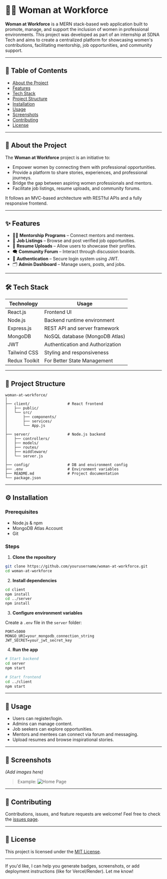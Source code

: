 
# 👩‍💼 Woman at Workforce

**Woman at Workforce** is a MERN stack-based web application built to promote, manage, and support the inclusion of women in professional environments. This project was developed as part of an internship at SDNA Tech and aims to create a centralized platform for showcasing women's contributions, facilitating mentorship, job opportunities, and community support.

---

## 📌 Table of Contents

* [About the Project](#-about-the-project)
* [Features](#features)
* [Tech Stack](#tech-stack)
* [Project Structure](#project-structure)
* [Installation](#installation)
* [Usage](#usage)
* [Screenshots](#screenshots)
* [Contributing](#contributing)
* [License](#license)

---

## 📖 About the Project

The **Woman at Workforce** project is an initiative to:

* Empower women by connecting them with professional opportunities.
* Provide a platform to share stories, experiences, and professional journeys.
* Bridge the gap between aspiring women professionals and mentors.
* Facilitate job listings, resume uploads, and community forums.

It follows an MVC-based architecture with RESTful APIs and a fully responsive frontend.

---

## ✨ Features

* 👩‍🏫 **Mentorship Programs** – Connect mentors and mentees.
* 💼 **Job Listings** – Browse and post verified job opportunities.
* 📄 **Resume Uploads** – Allow users to showcase their profiles.
* 🗨️ **Community Forum** – Interact through discussion boards.
* 🔐 **Authentication** – Secure login system using JWT.
* 🗂️ **Admin Dashboard** – Manage users, posts, and jobs.

---

## 🛠️ Tech Stack

| Technology   | Usage                                |
| ------------ | ------------------------------------ |
| React.js     | Frontend UI                          |
| Node.js      | Backend runtime environment          |
| Express.js   | REST API and server framework        |
| MongoDB      | NoSQL database (MongoDB Atlas)       |
| JWT          | Authentication and Authorization     |
| Tailwind CSS | Styling and responsiveness           |
| Redux Toolkit| For Better State Management          |

---

## 📁 Project Structure

```
woman-at-workforce/
│
├── client/                 # React frontend
│   ├── public/
│   └── src/
│       ├── components/
│       ├── services/
│       └── App.js
│
├── server/                 # Node.js backend
│   ├── controllers/
│   ├── models/
│   ├── routes/
│   ├── middleware/
│   └── server.js
│
├── config/                 # DB and environment config
├── .env                    # Environment variables
├── README.md               # Project documentation
└── package.json
```

---

## ⚙️ Installation

### Prerequisites

* Node.js & npm
* MongoDB Atlas Account
* Git

### Steps

1. **Clone the repository**

```bash
git clone https://github.com/yourusername/woman-at-workforce.git
cd woman-at-workforce
```

2. **Install dependencies**

```bash
cd client
npm install
cd ../server
npm install
```

3. **Configure environment variables**

Create a `.env` file in the `server` folder:

```env
PORT=5000
MONGO_URI=your_mongodb_connection_string
JWT_SECRET=your_jwt_secret_key
```

4. **Run the app**

```bash
# Start backend
cd server
npm start

# Start frontend
cd ../client
npm start
```

---

## 🚀 Usage

* Users can register/login.
* Admins can manage content.
* Job seekers can explore opportunities.
* Mentors and mentees can connect via forum and messaging.
* Upload resumes and browse inspirational stories.

---

## 📸 Screenshots

*(Add images here)*

> Example: ![Home Page](screenshots/home.png)

---

## 🤝 Contributing

Contributions, issues, and feature requests are welcome!
Feel free to check the [issues page](https://github.com/yourusername/woman-at-workforce/issues).

---

## 📄 License

This project is licensed under the [MIT License](LICENSE).

---

If you'd like, I can help you generate badges, screenshots, or add deployment instructions (like for Vercel/Render). Let me know!

